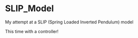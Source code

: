 # SLIP_Model
My attempt at a SLIP (Spring Loaded Inverted Pendulum) model



This time with a controller!
